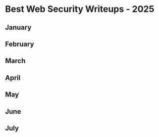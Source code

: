 # Best Web Security Writeups - 2025


## January



## February


## March


## April 


## May


## June


## July
